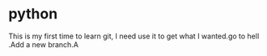 # python
This is my first time to learn git, I need use it to get what I wanted.go to hell
.Add a new branch.A

